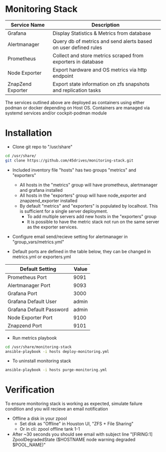 # Monitoring Stack

| Service Name      	| Description                                                     	|
|-------------------	|-----------------------------------------------------------------	|
| Grafana           	| Display Statistics & Metrics from database                      	|
| Alertmanager      	| Query db of metrics and send alerts based on user defined rules 	|
| Prometheus        	| Collect and store metrics scraped from exporters in database   	|
| Node Exporter     	| Export hardware and OS metrics via http endpoint                	|
| ZnapZend Exporter 	| Export state information on zfs snapshots and replication tasks 	|

The services outlined above are deployed as containers using either podman or docker depending on Host OS.
Containers are managed via systemd services and/or cockpit-podman module

# Installation

* Clone git repo to "/usr/share"
```sh
cd /usr/share/
git clone https://github.com/45drives/monitoring-stack.git
```
* Included inventory file "hosts" has two groups "metrics" and "exporters"
    * All hosts in the "metrics" group will have prometheus, alertmanager and grafana installed
    * All hosts in the "exporters" group will have node_exporter and znapzend_exporter installed
    * By default "metrics" and "exporters" is populated by localhost. This is sufficient for a single server deployment.
        * To add multiple servers add new hosts in the "exporters" group
        * It is possible to have the metric stack not run on the same server as the exporter services.

* Configure email send/recieve setting for alertmanager in "group_vars/metrics.yml"

* Default ports are defined in the table below, they can be changed in metrics.yml or exporters.yml

| Default Setting          	| Value 	|
|--------------------------	|-------	|
| Prometheus Port          	| 9091  	|
| Alertmanager Port        	| 9093  	|
| Grafana Port             	| 3000  	|
| Grafana Default User     	| admin 	|
| Grafana Default Password 	| admin 	|
| Node Exporter Port       	| 9100  	|
| Znapzend Port            	| 9101  	|

* Run metrics playbook
```sh
cd /usr/share/monitoring-stack
ansible-playbook -i hosts deploy-monitoring.yml
```

* To uninstall monitoring stack
```sh
ansible-playbook -i hosts purge-monitoring.yml
```

# Verification

To ensure monitoring stack is working as expected, simulate failure condition and you will recieve an email notification

* Offline a disk in your zpool
    * Set disk as "Offline" in Houston UI, "ZFS + File Sharing"
    * Or in cli: zpool offline tank 1-1
* After ~30 seconds you should see email with subject line "[FIRING:1] ZpoolDegradedState ($HOSTNAME node warning degraded $POOL_NAME)"

